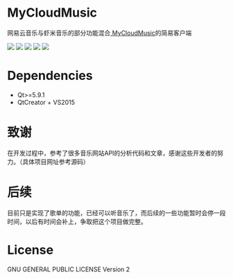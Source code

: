 # MyCloudMusic
网易云音乐与虾米音乐的部分功能混合,[MyCloudMusic](https://github.com/shenjing023/MyCloudMusic_Server)的简易客户端

![](http://ord6anrvd.bkt.clouddn.com/201802082320_977.png)
![](http://ord6anrvd.bkt.clouddn.com/201802082322_15.png)
![](http://ord6anrvd.bkt.clouddn.com/201802082323_425.png)
![](http://ord6anrvd.bkt.clouddn.com/201802082324_445.png)
![](http://ord6anrvd.bkt.clouddn.com/201807302337_214.PNG)
# Dependencies
- Qt>=5.9.1
- QtCreator + VS2015
# 致谢
在开发过程中，参考了很多音乐网站API的分析代码和文章，感谢这些开发者的努力。（具体项目网址参考源码）
# 后续
目前只是实现了歌单的功能，已经可以听音乐了，而后续的一些功能暂时会停一段时间，以后有时间会补上，争取把这个项目做完整。
# License
GNU GENERAL PUBLIC LICENSE Version 2
